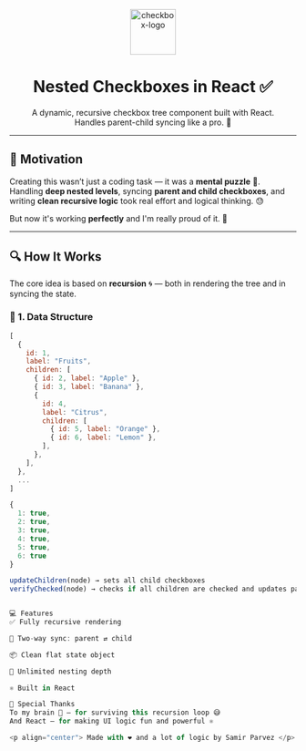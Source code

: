 <p align="center">
  <img src="https://img.icons8.com/emoji/96/checkbox-emoji.png" width="80" alt="checkbox-logo" />
</p>

<h1 align="center">Nested Checkboxes in React ✅</h1>

<p align="center">
  A dynamic, recursive checkbox tree component built with React.<br />
  Handles parent-child syncing like a pro. 🎯
</p>

---

## 🧠 Motivation

Creating this wasn’t just a coding task — it was a **mental puzzle** 🧩.  
Handling **deep nested levels**, syncing **parent and child checkboxes**, and writing **clean recursive logic** took real effort and logical thinking. 😓

But now it's working **perfectly** and I'm really proud of it. 💪

---

## 🔍 How It Works

The core idea is based on **recursion** 🌀 — both in rendering the tree and in syncing the state.

### 🧾 1. Data Structure

```js
[
  {
    id: 1,
    label: "Fruits",
    children: [
      { id: 2, label: "Apple" },
      { id: 3, label: "Banana" },
      {
        id: 4,
        label: "Citrus",
        children: [
          { id: 5, label: "Orange" },
          { id: 6, label: "Lemon" },
        ],
      },
    ],
  },
  ...
]

{
  1: true,
  2: true,
  3: true,
  4: true,
  5: true,
  6: true
}

updateChildren(node) → sets all child checkboxes
verifyChecked(node) → checks if all children are checked and updates parent


💻 Features
✅ Fully recursive rendering

🔄 Two-way sync: parent ⇄ child

📦 Clean flat state object

🌲 Unlimited nesting depth

⚛️ Built in React

🙌 Special Thanks
To my brain 🧠 — for surviving this recursion loop 😅
And React — for making UI logic fun and powerful ⚛️

<p align="center"> Made with ❤️ and a lot of logic by Samir Parvez </p> ```
